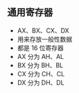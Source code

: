 ## 通用寄存器

- AX、BX、CX、DX
- 用来存放一般性数据
- 都是 16 位寄存器
- AX 分为 AH、AL
- BX 分为 BH、BL
- CX 分为 CH、CL
- DX 分为 DH、DL

